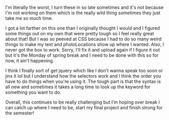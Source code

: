 I'm literally the worst, I turn these in so late sometimes and it's not because I'm not working on them which is the really wild thing sometimes they just take me so much time.

I got a lot farther on this one than I originally thought I would and I figured some things out on my own that were pretty tough so I feel really great about that! But I was so peeved at CSS because I had to do so many weird things to make my text and photoLocations show up where I wanted. Also, I never got the box to work. Sorry, I'll fix it and upload again if I figure it out but it's the Monday of spring break and I need to be done with this so for now, it ain't happening.

I think I finally sort of get jquery which like I don't wanna speak too soon or jinx it lol but I understand how the selectors work and I think the order you have to do things when you're using it. The tough part is that the syntax is all new and sometimes it takes a long time to look up the keyword for something you want to do.

Overall, this continues to be really challenging but I'm hoping over break I can catch up where I need to be, start my final project and finish strong for the semester!
